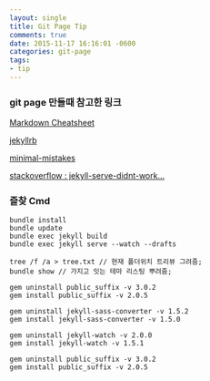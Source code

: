```yaml
---
layout: single
title: Git Page Tip
comments: true
date: 2015-11-17 16:16:01 -0600
categories: git-page
tags:
- tip
---
```

### git page 만들때 참고한 링크
[Markdown Cheatsheet](https://github.com/adam-p/markdown-here/wiki/Markdown-Cheatsheet)

[jekyllrb](https://jekyllrb.com/)

[minimal-mistakes](https://github.com/mmistakes/minimal-mistakes)

[stackoverflow : jekyll-serve-didnt-work...](https://stackoverflow.com/questions/33439019/jekyll-serve-didnt-work-it-looks-like-you-dont-have-pygments-or-one-of-its-de)

### 즐찾 Cmd

```
bundle install
bundle update
bundle exec jekyll build
bundle exec jekyll serve --watch --drafts
```

```
tree /f /a > tree.txt // 현재 폴더위치 트리뷰 그려줌;
bundle show // 가지고 잇는 테마 리스팅 뿌려줌;

gem uninstall public_suffix -v 3.0.2
gem install public_suffix -v 2.0.5

gem uninstall jekyll-sass-converter -v 1.5.2
gem install jekyll-sass-converter -v 1.5.0

gem uninstall jekyll-watch -v 2.0.0
gem install jekyll-watch -v 1.5.1

gem uninstall public_suffix -v 3.0.2
gem install public_suffix -v 2.0.5
```
